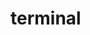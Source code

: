 # terminal
<!--
Dev notes in console.php:

Accomplishments ao 11/26/2016:
1. Enhanced the ls function to handle ls + succeeding word = invalid command

2. Changed the myOS to prompt in the different methods in screen append

3.added the ff empty functions:
  mv - move
  cp - copy

4. improved the output of the help function by:
  adding an array to which the display will loop thru, created a commandmetadata class and instantiated several commands. put them on the array commandList created.

For improvements:
dynamic prompt to reflect current directory -> entails changes in processing the directory

error in cd: going in a subfolder

not working functions for windows:
rename
remove


Accomplishments ao 11/27/2016:
Added percentage in size unit display
Added percentage in ls display
Added the following in LS display: show total items, disk usage and disk free space data
enhanced failed delete message

Accomplishments ao 11/28/2016:
fixed the bug in displaying disk size: shows undefined if current directory has no content
Fix: total to used; added an if else to show the disk usage even if current directory is empty.
removed some clutters;
added useful info in ls for the getting of directory and other comments
added an extra data in ajax call to cd to enable change of directories in subdirectories.
commented the function current_directory, bec it is conflict with variable current_directory

 -->